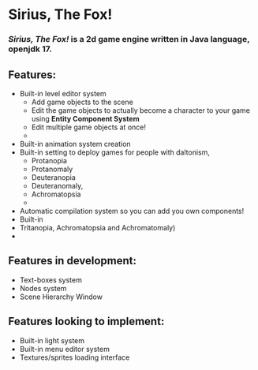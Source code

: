 # Sirius, The Fox!
### *Sirius, The Fox!* is a 2d game engine written in Java language, openjdk 17.

## Features:
- Built-in level editor system
  - Add game objects to the scene
  - Edit the game objects to actually become a character to your game using **Entity Component System**
  - Edit multiple game objects at once!
  - 
- Built-in animation system creation
- Built-in setting to deploy games for people  with daltonism,
  - Protanopia
  - Protanomaly
  - Deuteranopia
  - Deuteranomaly,
  - Achromatopsia
  - 
- Automatic compilation system so you can add you own components!
- Built-in 
- Tritanopia, Achromatopsia and Achromatomaly)
- 

## Features in development:
- Text-boxes system
- Nodes system
- Scene Hierarchy Window

## Features looking to implement:
- Built-in light system
- Built-in menu editor system
- Textures/sprites loading interface
